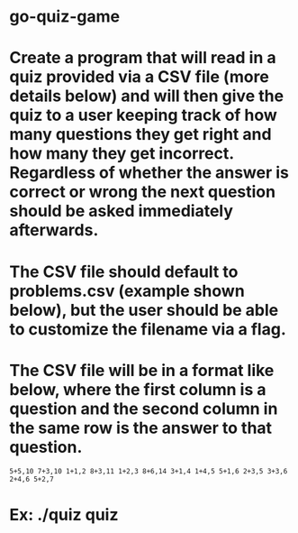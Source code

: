 # go-quiz-game
# Create a program that will read in a quiz provided via a CSV file (more details below) and will then give the quiz to a user keeping track of how many questions they get right and how many they get incorrect. Regardless of whether the answer is correct or wrong the next question should be asked immediately afterwards.

# The CSV file should default to problems.csv (example shown below), but the user should be able to customize the filename via a flag.

# The CSV file will be in a format like below, where the first column is a question and the second column in the same row is the answer to that question.

`5+5,10
7+3,10
1+1,2
8+3,11
1+2,3
8+6,14
3+1,4
1+4,5
5+1,6
2+3,5
3+3,6
2+4,6
5+2,7`

# Ex: ./quiz quiz